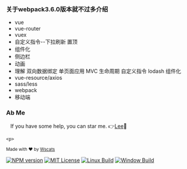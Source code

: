 
### 关于webpack3.6.0版本就不过多介绍

   - vue
   - vue-router
   - vuex
   - 自定义指令--下拉刷新 置顶
   - 组件化
   - 侧边栏
   - 动画
   - 理解 双向数据绑定 单页面应用 MVC 生命周期 自定义指令 lodash 组件化
   - vue-resource/axios
   - sass/less
   - webpack
   - 移动端

### Ab Me
    If you have some help, you can star me. :point_right:[Lee](https://github.com/Jack-PrettySunshine):see_no_evil:
    
    
    <p>
  <sub>Made with ❤︎ by
    <a href="https://github.com/Wscats">Wscats</a>
  </sub>
</p>

<p>
<a href="https://github.com/Wscats/github-emoji"><img src="https://wscats.github.io/Angular-news/news/image/npm.svg" alt="NPM version"></a>
<a href="https://github.com/Wscats/github-emoji"><img src="https://wscats.github.io/Angular-news/news/image/mit.svg" alt="MIT License"></a>
<a href="https://github.com/Wscats/github-emoji"><img src="https://wscats.github.io/Angular-news/news/image/linux.svg" alt="Linux Build"></a>
<a href="https://github.com/Wscats/github-emoji"><img src="https://wscats.github.io/Angular-news/news/image/windows.svg" alt="Window Build"/></a>
</p>
